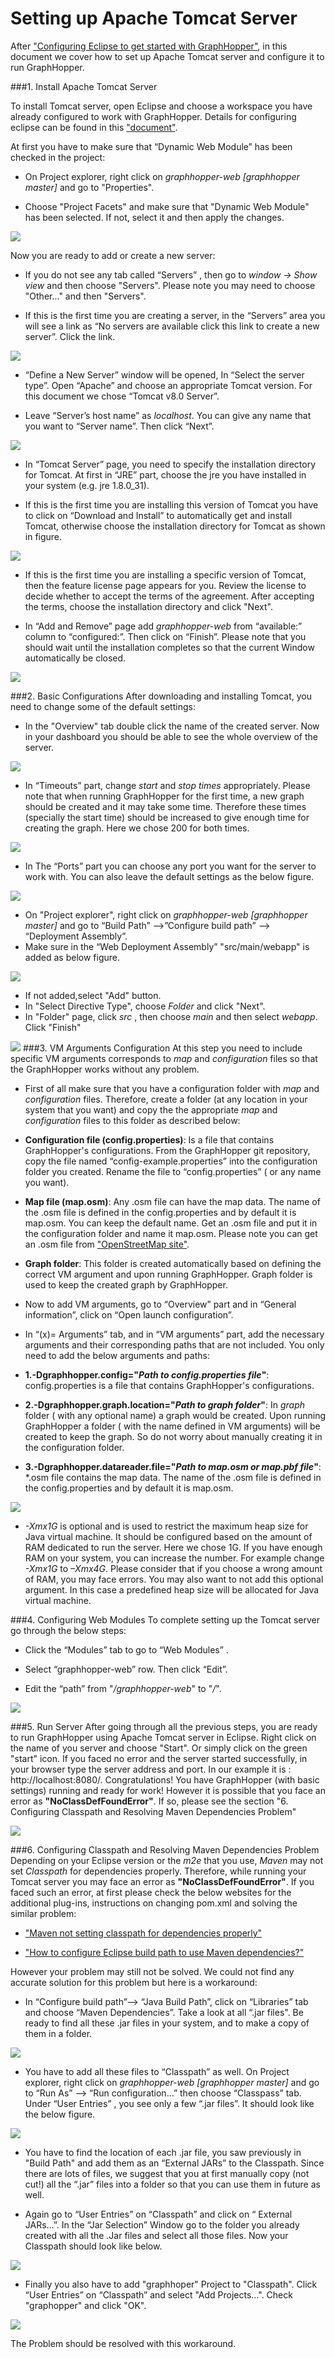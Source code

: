 Setting up Apache Tomcat Server
=========
After ["Configuring Eclipse to get started with GraphHopper"](https://github.com/graphhopper/graphhopper/blob/master/docs/core/eclipse-setup.md), in this document we cover how to set up Apache Tomcat server and configure it to run GraphHopper.

###1. Install Apache Tomcat Server

To install Tomcat server, open Eclipse and choose a workspace you have already configured to work with GraphHopper. Details for configuring eclipse can be found in this ["document"](https://github.com/graphhopper/graphhopper/blob/master/docs/core/eclipse-setup.md).

 At first you have to make sure that “Dynamic Web Module” has been checked in the project: 

* On Project explorer, right click on _graphhopper-web [graphhopper master]_ and go to "Properties". 

* Choose "Project Facets" and make sure that "Dynamic Web Module" has been selected. If not, select it and then apply the changes.  

![](./images/2.jpg)

Now you are ready to add or create a new server:

* If you do not see any tab called “Servers” , then go to _window -> Show view_ and then choose "Servers". Please note you may need to choose "Other..." and then "Servers".

* If this is the first time you are creating a server, in the “Servers” area you will see a link as “No servers are available click this link to create a new server”. Click the link.

![](./images/1.jpg)

* “Define a New Server” window will be opened, In “Select the server type”. Open “Apache” and choose an appropriate Tomcat version. For this document we chose “Tomcat v8.0 Server”.

* Leave “Server’s host name” as  _localhost_. You can give any name that you want to “Server name”. Then click “Next”. 

![](./images/3.jpg)

* In “Tomcat Server” page, you need to specify the installation directory for Tomcat. At first in “JRE” part, choose the jre you have installed in your system (e.g.  jre 1.8.0_31).

* If this is the first time you are installing this version of Tomcat you have to click on “Download and Install” to automatically get and install Tomcat, otherwise choose the installation directory for Tomcat as shown in figure. 

![](./images/5.jpg)

* If this is the first time you are installing a specific version of Tomcat, then the feature license page appears for you. Review the license to decide whether to accept the terms of the agreement. After accepting the terms, choose the installation directory and click "Next".

* In “Add and Remove” page add _graphhopper-web_ from “available:” column to “configured:”. Then click on “Finish”.  Please note that you should wait until the installation completes so that the current Window automatically be closed.

![](./images/4.jpg)


###2.	Basic Configurations
After downloading and installing Tomcat, you need to change some of the default settings: 

* In the "Overview" tab double click the name of the created server. Now in your dashboard you should be able to see the whole overview of the server.

![](./images/18.jpg)

* In “Timeouts” part, change _start_ and _stop times_ appropriately. Please note that when running GraphHopper for the first time, a new graph should be created and it may take some time. Therefore these times (specially the start time) should be increased to give enough time for creating the graph. Here we chose 200 for both times.

![](./images/6.jpg)

* In The “Ports” part you can choose any port you want for the server to work with. You can also leave the default settings as the below figure.

![](./images/7.jpg)

* On "Project explorer", right click on _graphhopper-web [graphhopper master]_ and go to “Build Path” -->”Configure build path” --> “Deployment Assembly”. 
* Make sure in the “Web Deployment Assembly” "src/main/webapp" is added as below figure.

![](./images/9.jpg)

* If not added,select "Add" button.
 * In "Select Directive Type", choose _Folder_ and click "Next".
 * In "Folder" page, click _src_ , then choose _main_  and then select _webapp_. Click "Finish"
 
![](./images/15.jpg)
###3.	VM Arguments Configuration
At this step you need to include specific VM arguments corresponds to _map_ and _configuration_ files so that the GraphHopper works without any problem.  

* First of all make sure that you have a configuration folder with _map_ and _configuration_ files. Therefore, create a folder (at any location in your system that you want) and copy the the appropriate _map_ and _configuration_ files to this folder as described below:

 * **Configuration file (config.properties)**: Is a file that contains GraphHopper's configurations. From the GraphHopper git repository, copy the file named “config-example.properties” into the configuration folder you created. Rename the file to “config.properties” ( or any name you want).

 * **Map file (map.osm)**:  Any .osm file can have the map data. The name of the .osm file is defined in the config.properties and by default it is map.osm. You can keep the default name. Get an .osm file and put it in the configuration folder and name it map.osm. Please note you can get an .osm file from ["OpenStreetMap site"](http://www.openstreetmap.org/#map=14/44.5763/-123.2788).
 
 * **Graph folder**: This folder is created automatically based on defining the correct VM argument and upon running GraphHopper. Graph folder is used to keep the created graph by GraphHopper.
 
* Now to add VM arguments, go to “Overview” part and in “General information”, click on “Open launch configuration”.

* In “(x)= Arguments”  tab,  and in “VM arguments” part, add the necessary arguments and their corresponding paths that are not included. You only need to add the below arguments and paths:
 * **1.-Dgraphhopper.config="_Path to config.properties file_"**: config.properties is a file that contains GraphHopper's configurations.
 * **2.-Dgraphhopper.graph.location="_Path to graph folder_"**: In _graph_ folder ( with any optional name) a graph would be created. Upon running GraphHopper a folder ( with the name defined in VM arguments) will be created to keep the graph. So do not worry about manually creating it in the configuration folder.
 * **3.-Dgraphhopper.datareader.file="_Path to map.osm or map.pbf file_"**:  *.osm file contains the map data. The name of the .osm file is defined in the config.properties and by default it is map.osm. 

![](./images/8.jpg)



* _-Xmx1G_  is optional and is used to restrict the maximum heap size for Java virtual machine. It should be configured based on the amount of RAM dedicated to run the server. Here we chose 1G. If you have enough RAM on your system, you can increase the number. For example change _-Xmx1G_ to _–Xmx4G_. Please consider that if you choose a wrong amount of RAM, you may face errors. You may also want to not add this optional argument. In this case a predefined heap size will be allocated for Java virtual machine.

###4.  Configuring Web Modules
To complete setting up the Tomcat server go through the below steps: 

* Click the “Modules” tab to go to “Web Modules” .

* Select “graphhopper-web” row. Then click “Edit”.

* Edit the “path” from "_/graphhopper-web_" to "_/_". 

![](./images/13.jpg)

###5. Run Server
 After going through all the previous steps, you are ready to run GraphHopper using Apache Tomcat server in Eclipse. Right click on the name of you server and choose "Start". Or simply click on the green "start" icon.
 If you faced no error and the server started successfully, in your browser type the server address and port. In our example it is : http://localhost:8080/. 
 Congratulations! You have GraphHopper (with basic settings) running and ready for work!
 However it is possible that you face an error as **"NoClassDefFoundError"**. If so, please see the section "6. Configuring Classpath and Resolving Maven Dependencies Problem"
  
 ![](./images/17.jpg)
 

###6. Configuring Classpath and Resolving Maven Dependencies Problem
Depending on your Eclipse version or the _m2e_ that you use, _Maven_ may not set _Classpath_ for dependencies properly. Therefore, while running your Tomcat server you may face an error as **"NoClassDefFoundError"**. 
If you faced such an error, at first please check the below websites for the additional plug-ins, instructions on changing pom.xml and solving the similar problem:

* ["Maven not setting classpath for dependencies properly"](http://stackoverflow.com/questions/4687609/maven-not-setting-classpath-for-dependencies-properly)

* ["How to configure Eclipse build path to use Maven dependencies?"](http://stackoverflow.com/questions/2037188/how-to-configure-eclipse-build-path-to-use-maven-dependencies)

However your problem may still not be solved. We could not find any accurate solution for this problem but here is a workaround: 

* In “Configure build path”--> “Java Build Path”, click on “Libraries” tab and choose “Maven Dependencies”. Take a look at all “.jar files". Be ready to find all these .jar files in your system, and to make a copy of them in a folder.

![](./images/10.jpg)

* You have to add all these files to “Classpath” as well. 
 On Project explorer, right click on _graphhopper-web [graphhopper master]_ and go to “Run As” --> “Run configuration…” then choose “Classpass” tab. Under “User Entries” , you see only a few “.jar files”. It should look like the below figure.
 
 ![](./images/11.jpg)
 
* You have to find the location of each .jar file, you saw previously in "Build Path" and add them as an “External JARs” to the Classpath. Since there are lots of files, we suggest that you at first manually copy (not cut!) all the “.jar” files into a folder so that you can use them in future as well.  

* Again go to “User Entries” on “Classpath” and click on “ External JARs…”.  In the “Jar Selection” Window go to the folder you already created with all the .Jar files and select all those files. Now your Classpath should look like below. 

![](./images/12.jpg)

* Finally you also have to add "graphhoper" Project to "Classpath". Click “User Entries” on “Classpath” and select "Add Projects...". Check "graphopper" and click "OK".
 
 ![](./images/16.jpg)
 
The Problem should be resolved with this workaround.
 
 
 



